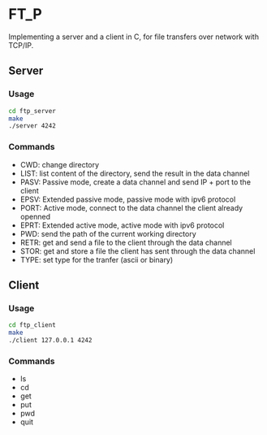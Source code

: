 # FT_P
Implementing a server and a client in C, for file transfers over network with TCP/IP.

## Server

### Usage
```bash
cd ftp_server
make
./server 4242
```

### Commands
- CWD: change directory
- LIST: list content of the directory, send the result in the data channel
- PASV: Passive mode, create a data channel and send IP + port to the client
- EPSV: Extended passive mode, passive mode with ipv6 protocol
- PORT: Active mode, connect to the data channel the client already openned
- EPRT: Extended active mode, active mode with ipv6 protocol
- PWD: send the path of the current working directory
- RETR: get and send a file to the client through the data channel
- STOR: get and store a file the client has sent through the data channel
- TYPE: set type for the tranfer (ascii or binary)

## Client

### Usage
```bash
cd ftp_client
make
./client 127.0.0.1 4242
```

### Commands
- ls
- cd
- get
- put
- pwd
- quit
